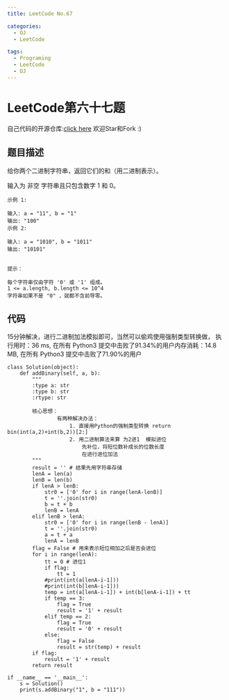 ```yaml
---
title: LeetCode No.67

categories:
  - OJ
  - LeetCode

tags:
  - Programing
  - LeetCode
  - OJ
---
```


# LeetCode第六十七题
自己代码的开源仓库:[click here](https://github.com/zs670980918/LeetCode_Coding_Record)  欢迎Star和Fork :)

## 题目描述
给你两个二进制字符串，返回它们的和（用二进制表示）。

输入为 非空 字符串且只包含数字 1 和 0。

```
示例 1:

输入: a = "11", b = "1"
输出: "100"
示例 2:

输入: a = "1010", b = "1011"
输出: "10101"
 

提示：

每个字符串仅由字符 '0' 或 '1' 组成。
1 <= a.length, b.length <= 10^4
字符串如果不是 "0" ，就都不含前导零。
```

## 代码
15分钟解决，进行二进制加法模拟即可，当然可以偷鸡使用强制类型转换做， 执行用时：36 ms, 在所有 Python3 提交中击败了91.34%的用户内存消耗：14.8 MB, 在所有 Python3 提交中击败了71.90%的用户
```
class Solution(object):
    def addBinary(self, a, b):
        """
        :type a: str
        :type b: str
        :rtype: str

        核心思想：
                有两种解决办法：
                    1. 直接用Python的强制类型转换 return bin(int(a,2)+int(b,2))[2:]
                    2. 用二进制算法来算 为2进1  模拟进位
                        先补位，将短位数补成长的位数长度
                        在进行进位加法
        """
        result = '' # 结果先用字符串存储
        lenA = len(a)
        lenB = len(b)
        if lenA > lenB:
            str0 = ['0' for i in range(lenA-lenB)]
            t = ''.join(str0)
            b = t + b
            lenB = lenA
        elif lenB > lenA:
            str0 = ['0' for i in range(lenB - lenA)]
            t = ''.join(str0)
            a = t + a
            lenA = lenB
        flag = False # 用来表示短位相加之后是否会进位
        for i in range(lenA):
            tt = 0 # 进位1
            if flag:
                tt = 1
            #print(int(a[lenA-i-1]))
            #print(int(b[lenA-i-1]))
            temp = int(a[lenA-i-1]) + int(b[lenA-i-1]) + tt
            if temp == 3:
                flag = True
                result = '1' + result
            elif temp == 2:
                flag = True
                result = '0' + result
            else:
                flag = False
                result = str(temp) + result
        if flag:
            result = '1' + result
        return result

if __name__ == '__main__':
    s = Solution()
    print(s.addBinary("1", b = "111"))


```